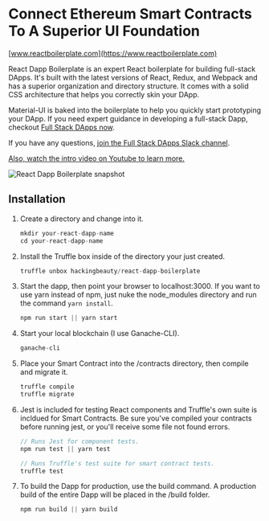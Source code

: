 # Connect Ethereum Smart Contracts To A Superior UI Foundation

[www.reactboilerplate.com](https://www.reactboilerplate.com)

React Dapp Boilerplate is an expert React boilerplate for building full-stack DApps.  It's built with the latest versions of React, Redux, and Webpack and has a superior organization and directory structure.  It comes with a solid CSS architecture that helps you correctly skin your DApp.

Material-UI is baked into the boilerplate to help you quickly start prototyping your DApp.  If you need expert guidance in developing a full-stack Dapp, checkout [Full Stack DApps now](http://fullstackdapps.com).

If you have any questions, [join the Full Stack DApps Slack channel](https://publicslack.com/slacks/full-stack-dapps/invites/new).

[Also, watch the intro video on Youtube to learn more.](https://www.youtube.com/watch?v=0guqPdxM2GE&t=56s)

![React Dapp Boilerplate snapshot](http://reactdappboilerplate.com/ce3ab1e8fb1d043d79bfdcce28bd4118.png)

## Installation

1. Create a directory and change into it.
    ```javascript
    mkdir your-react-dapp-name
    cd your-react-dapp-name
    ```

2. Install the Truffle box inside of the directory your just created.
    ```javascript
    truffle unbox hackingbeauty/react-dapp-boilerplate
    ```

3. Start the dapp, then point your browser to localhost:3000.  If you want to use yarn instead of npm, just nuke the node_modules directory and run the command ```yarn install```.
    ```javascript
    npm run start || yarn start
    ```

4. Start your local blockchain (I use Ganache-CLI).
    ```javascript
    ganache-cli
    ```

5. Place your Smart Contract into the /contracts directory, then compile and migrate it.
    ```javascript
    truffle compile
    truffle migrate
    ```

6. Jest is included for testing React components and Truffle's own suite is incldued for Smart Contracts. Be sure you've compiled your contracts before running jest, or you'll receive some file not found errors.
    ```javascript
    // Runs Jest for component tests.
    npm run test || yarn test

    // Runs Truffle's test suite for smart contract tests.
    truffle test
    ```

7. To build the Dapp for production, use the build command. A production build of the entire Dapp will be placed in the /build folder.
    ```javascript
    npm run build || yarn build
    ```
